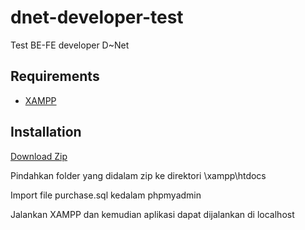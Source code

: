 # dnet-developer-test
Test BE-FE developer D~Net

## Requirements
- [XAMPP](https://www.apachefriends.org/download.html)

## Installation
[Download Zip](https://codeload.github.com/pandupatra/dnet-developer-test/zip/master)

Pindahkan folder yang didalam zip ke direktori \xampp\htdocs

Import file purchase.sql kedalam phpmyadmin

Jalankan XAMPP dan kemudian aplikasi dapat dijalankan di localhost
